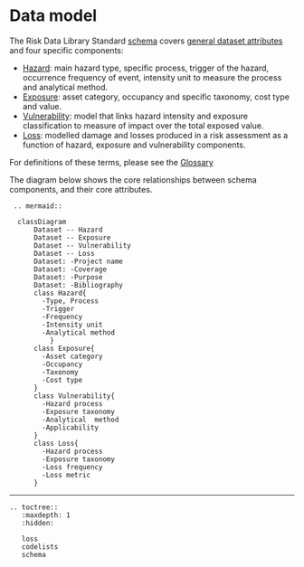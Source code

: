 # Data model

The Risk Data Library Standard [schema](schema.md) covers [general dataset attributes](schema.md#dataset) and four specific components:

- [Hazard](schema.md#hazard): main hazard type, specific process, trigger of the hazard, occurrence frequency of event, intensity unit to measure the process and analytical method.
- [Exposure](schema.md#exposure): asset category, occupancy and specific taxonomy, cost type and value.
- [Vulnerability](schema.md#vulnerability): model that links hazard intensity and exposure classification to measure of impact over the total exposed value.
- [Loss](schema.md#loss): modelled damage and losses produced in a risk assessment as a function of hazard, exposure and vulnerability components.

For definitions of these terms, please see the [Glossary](https://rdl-standard.readthedocs.io/en/docs.mat/glossary.html)

The diagram below shows the core relationships between schema components, and their core attributes.

```{eval-rst}
 .. mermaid::

  classDiagram
      Dataset -- Hazard
      Dataset -- Exposure
      Dataset -- Vulnerability
      Dataset -- Loss
      Dataset: -Project name
      Dataset: -Coverage
      Dataset: -Purpose
      Dataset: -Bibliography
      class Hazard{
        -Type, Process
        -Trigger
        -Frequency
        -Intensity unit
        -Analytical method
          }
      class Exposure{
        -Asset category
        -Occupancy
        -Taxonomy
        -Cost type
      }
      class Vulnerability{
        -Hazard process
        -Exposure taxonomy
        -Analytical  method 
        -Applicability
      }
      class Loss{
        -Hazard process
        -Exposure taxonomy
        -Loss frequency
        -Loss metric
      }          
```

______________________________________________________________________

```{eval-rst}
.. toctree::
   :maxdepth: 1
   :hidden:

   loss
   codelists
   schema

```
